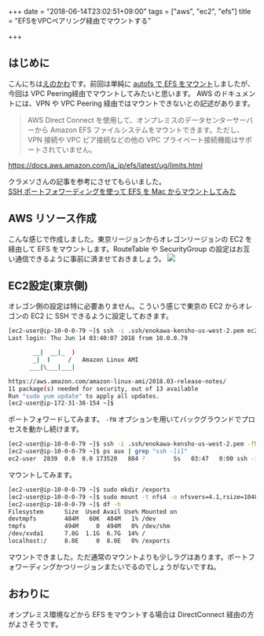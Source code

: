 +++
date = "2018-06-14T23:02:51+09:00"
tags = ["aws", "ec2", "efs"]
title = "EFSをVPCペアリング経由でマウントする"

+++

## はじめに

こんにちは[えのかわ](https://twitter.com/enkw_)です。前回は単純に [autofs で EFS をマウント](/2018/06/13/mount-efs-with-autofs/)しましたが、今回は VPC Peering経由でマウントしてみたいと思います。
AWS のドキュメントには、VPN や VPC Peering 経由ではマウントできないとの記述があります。

>AWS Direct Connect を使用して、オンプレミスのデータセンターサーバーから Amazon EFS ファイルシステムをマウントできます。ただし、VPN 接続や VPC ピア接続などの他の VPC プライベート接続機能はサポートされていません。

https://docs.aws.amazon.com/ja_jp/efs/latest/ug/limits.html

クラメソさんの記事を参考にさせてもらいました。  
[SSH ポートフォワーディングを使って EFS を Mac からマウントしてみた](https://dev.classmethod.jp/cloud/aws/mount-efs-over-ssh/)

## AWS リソース作成
こんな感じで作成しました。東京リージョンからオレゴンリージョンの EC2 を経由して EFS をマウントします。RouteTable や SecurityGroup の設定はお互い通信できるように事前に済ませておきましょう。
<img src="/images/efs2.png">

## EC2設定(東京側)

オレゴン側の設定は特に必要ありません。こういう感じで東京の EC2 からオレゴンの EC2 に SSH できるように設定しておきます。
```sh
[ec2-user@ip-10-0-0-79 ~]$ ssh -i .ssh/enokawa-kensho-us-west-2.pem ec2-user@172.31.38.154
Last login: Thu Jun 14 03:40:07 2018 from 10.0.0.79

       __|  __|_  )
       _|  (     /   Amazon Linux AMI
      ___|\___|___|

https://aws.amazon.com/amazon-linux-ami/2018.03-release-notes/
11 package(s) needed for security, out of 13 available
Run "sudo yum update" to apply all updates.
[ec2-user@ip-172-31-38-154 ~]$
```

ポートフォワードしてみます。 `-fN` オプションを用いてバックグラウンドでプロセスを動かし続けます。
```sh
[ec2-user@ip-10-0-0-79 ~]$ ssh -i .ssh/enokawa-kensho-us-west-2.pem -fN -L 2049:us-west-2a.fs-xxxxxxxx.efs.us-west-2.amazonaws.com:2049 ec2-user@172.31.38.154
[ec2-user@ip-10-0-0-79 ~]$ ps aux | grep "ssh -[i]"
ec2-user  2839  0.0  0.0 173520   884 ?        Ss   03:47   0:00 ssh -i .ssh/enokawa-kensho-us-west-2.pem -fN -L 2049:us-west-2a.fs-xxxxxxxx.efs.us-west-2.amazonaws.com:2049 ec2-user@172.31.38.154
```

マウントしてみます。
```sh
[ec2-user@ip-10-0-0-79 ~]$ sudo mkdir /exports
[ec2-user@ip-10-0-0-79 ~]$ sudo mount -t nfs4 -o nfsvers=4.1,rsize=1048576,wsize=1048576,hard,timeo=600,retrans=2 localhost:/ /exports
[ec2-user@ip-10-0-0-79 ~]$ df -h
Filesystem      Size  Used Avail Use% Mounted on
devtmpfs        484M   60K  484M   1% /dev
tmpfs           494M     0  494M   0% /dev/shm
/dev/xvda1      7.8G  1.1G  6.7G  14% /
localhost:/     8.0E     0  8.0E   0% /exports
```

マウントできました。ただ通常のマウントよりも少しラグはあります。ポートフォワーディングかつリージョンまたいでるのでしょうがないですね。

## おわりに
オンプレミス環境などから EFS をマウントする場合は DirectConnect 経由の方がよさそうです。
